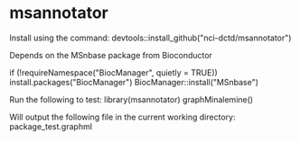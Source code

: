 # msannotator

Install using the command: devtools::install_github("nci-dctd/msannotator")

Depends on the MSnbase package from Bioconductor

if (!requireNamespace("BiocManager", quietly = TRUE))
    install.packages("BiocManager")
BiocManager::install("MSnbase")

Run the following to test:
library(msannotator)
graphMinalemine()

Will output the following file in the current working directory:
package_test.graphml
